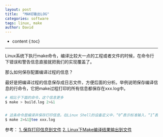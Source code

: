 ```yaml
---
layout: post
title:  "MAKE输出LOG"
categories: software
tags: linux, make
author: David
---
```


* content
{:toc}

---

Linux系统下执行make命令，编译比较大一点的工程或者文件的时候，在命令行下错误和警告信息直接就把我们的实现覆盖了。

那么如何保存配置编译过程的信息？

最好是把编译过程的信息保存成日志文件，方便后面的分析。举例说明保存编译信息的行命令，它把make过程打印的所有信息都保存在xxx.log中。

```Bash
# 相比于下面的命令，这个信息更多
$ make > build.log 2>&1


# 这条命令是编译并保存打印信息。在Linux Shell的设备定义中，“0”表示标准输入，“1”表示标准输出，“2”表示标准出错信息输出。2>&1表示把2设备的信息重定向到1设 备；“|”是管道符号，把标准输出的信息直接传递给后面的命令；tee是创建文件并保存信息的工具；xxx.log是文件名。
$ make 2>&1|tee xxx.log
```

参考：
[1. 保存打印信息到文件](https://www.cnblogs.com/cane/p/3914502.html)
[2. Linux下Make编译结果输出到文件](https://blog.csdn.net/faithzzf/article/details/72466420)